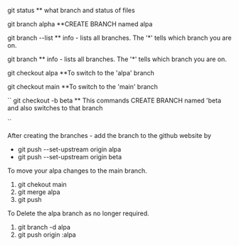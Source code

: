 git status \*\* what branch and status of files

git branch alpha \*\*CREATE BRANCH named alpa

git branch --list \*\* info - lists all branches. The '\*' tells which branch
you are on.

git branch \*\* info - lists all branches. The '\*' tells which branch you are
on.

git checkout alpa \*\*To switch to the 'alpa' branch

git checkout main \*\*To switch to the 'main' branch

`` git checkout -b beta \*\* This commands CREATE BRANCH named 'beta and also
switches to that branch

``

After creating the branches - add the branch to the github website by

- git push --set-upstream origin alpa
- git push --set-upstream origin beta

To move your alpa changes to the main branch.

1. git chekout main
2. git merge alpa
3. git push

To Delete the alpa branch as no longer required.

1. git branch -d alpa
2. git push origin :alpa
